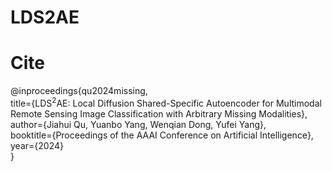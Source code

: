 # LDS2AE
# Cite
@inproceedings{qu2024missing,  
  title={LDS$^2$AE: Local Diffusion Shared-Specific Autoencoder for Multimodal Remote Sensing Image Classification with Arbitrary Missing Modalities},  
  author={Jiahui Qu, Yuanbo Yang, Wenqian Dong, Yufei Yang},  
  booktitle={Proceedings of the AAAI Conference on Artificial Intelligence},  
  year={2024}  
}
